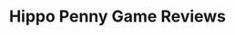 ---
title: Hippo Penny Game Reviews
layout: scoredetail
permalink: /meta-score/phantasy-star-online
header:
  teaser: /assets/images/phantasy-star-online.jpg
  video:
    id: BYE2nm-F6E4
    provider: youtube
---